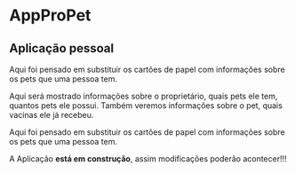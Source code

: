 <h1>AppProPet</h1>

<h2>Aplicação pessoal</h2>

<p>
  Aqui foi pensado em substituir os cartões de papel com informações sobre os pets que uma pessoa tem.
</p>

<p>
  Aqui será mostrado informações sobre o proprietário, quais pets ele tem, quantos pets ele possui. Também veremos informações sobre o pet, quais vacinas ele já recebeu.
</p>

<p>
  Aqui foi pensado em substituir os cartões de papel com informações sobre os pets que uma pessoa tem.
</p>

<p>
    A Aplicação <strong>está em construção</strong>, assim modificações poderão acontecer!!!
</p>


